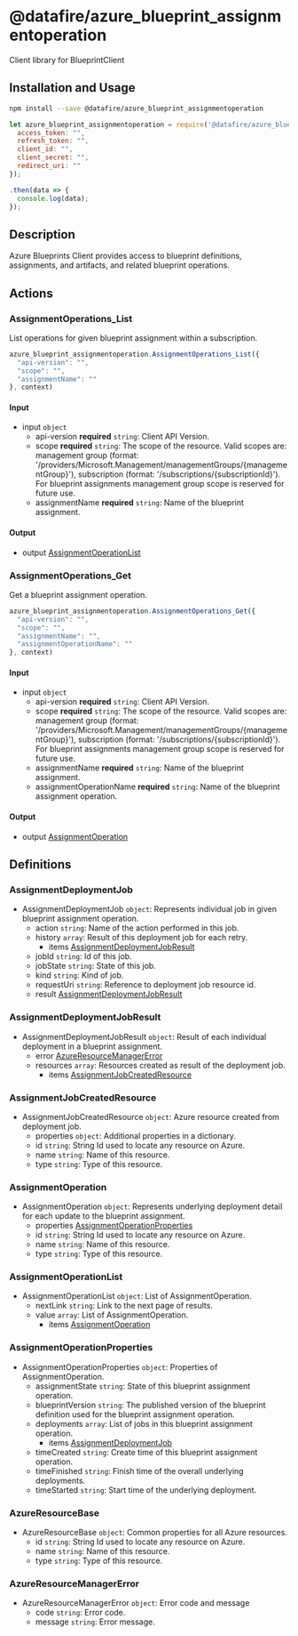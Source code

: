 # @datafire/azure_blueprint_assignmentoperation

Client library for BlueprintClient

## Installation and Usage
```bash
npm install --save @datafire/azure_blueprint_assignmentoperation
```
```js
let azure_blueprint_assignmentoperation = require('@datafire/azure_blueprint_assignmentoperation').create({
  access_token: "",
  refresh_token: "",
  client_id: "",
  client_secret: "",
  redirect_uri: ""
});

.then(data => {
  console.log(data);
});
```

## Description

Azure Blueprints Client provides access to blueprint definitions, assignments, and artifacts, and related blueprint operations.

## Actions

### AssignmentOperations_List
List operations for given blueprint assignment within a subscription.


```js
azure_blueprint_assignmentoperation.AssignmentOperations_List({
  "api-version": "",
  "scope": "",
  "assignmentName": ""
}, context)
```

#### Input
* input `object`
  * api-version **required** `string`: Client API Version.
  * scope **required** `string`: The scope of the resource. Valid scopes are: management group (format: '/providers/Microsoft.Management/managementGroups/{managementGroup}'), subscription (format: '/subscriptions/{subscriptionId}'). For blueprint assignments management group scope is reserved for future use.
  * assignmentName **required** `string`: Name of the blueprint assignment.

#### Output
* output [AssignmentOperationList](#assignmentoperationlist)

### AssignmentOperations_Get
Get a blueprint assignment operation.


```js
azure_blueprint_assignmentoperation.AssignmentOperations_Get({
  "api-version": "",
  "scope": "",
  "assignmentName": "",
  "assignmentOperationName": ""
}, context)
```

#### Input
* input `object`
  * api-version **required** `string`: Client API Version.
  * scope **required** `string`: The scope of the resource. Valid scopes are: management group (format: '/providers/Microsoft.Management/managementGroups/{managementGroup}'), subscription (format: '/subscriptions/{subscriptionId}'). For blueprint assignments management group scope is reserved for future use.
  * assignmentName **required** `string`: Name of the blueprint assignment.
  * assignmentOperationName **required** `string`: Name of the blueprint assignment operation.

#### Output
* output [AssignmentOperation](#assignmentoperation)



## Definitions

### AssignmentDeploymentJob
* AssignmentDeploymentJob `object`: Represents individual job in given blueprint assignment operation.
  * action `string`: Name of the action performed in this job.
  * history `array`: Result of this deployment job for each retry.
    * items [AssignmentDeploymentJobResult](#assignmentdeploymentjobresult)
  * jobId `string`: Id of this job.
  * jobState `string`: State of this job.
  * kind `string`: Kind of job.
  * requestUri `string`: Reference to deployment job resource id.
  * result [AssignmentDeploymentJobResult](#assignmentdeploymentjobresult)

### AssignmentDeploymentJobResult
* AssignmentDeploymentJobResult `object`: Result of each individual deployment in a blueprint assignment.
  * error [AzureResourceManagerError](#azureresourcemanagererror)
  * resources `array`: Resources created as result of the deployment job.
    * items [AssignmentJobCreatedResource](#assignmentjobcreatedresource)

### AssignmentJobCreatedResource
* AssignmentJobCreatedResource `object`: Azure resource created from deployment job.
  * properties `object`: Additional properties in a dictionary.
  * id `string`: String Id used to locate any resource on Azure.
  * name `string`: Name of this resource.
  * type `string`: Type of this resource.

### AssignmentOperation
* AssignmentOperation `object`: Represents underlying deployment detail for each update to the blueprint assignment.
  * properties [AssignmentOperationProperties](#assignmentoperationproperties)
  * id `string`: String Id used to locate any resource on Azure.
  * name `string`: Name of this resource.
  * type `string`: Type of this resource.

### AssignmentOperationList
* AssignmentOperationList `object`: List of AssignmentOperation.
  * nextLink `string`: Link to the next page of results.
  * value `array`: List of AssignmentOperation.
    * items [AssignmentOperation](#assignmentoperation)

### AssignmentOperationProperties
* AssignmentOperationProperties `object`: Properties of AssignmentOperation.
  * assignmentState `string`: State of this blueprint assignment operation.
  * blueprintVersion `string`: The published version of the blueprint definition used for the blueprint assignment operation.
  * deployments `array`: List of jobs in this blueprint assignment operation.
    * items [AssignmentDeploymentJob](#assignmentdeploymentjob)
  * timeCreated `string`: Create time of this blueprint assignment operation.
  * timeFinished `string`: Finish time of the overall underlying deployments.
  * timeStarted `string`: Start time of the underlying deployment.

### AzureResourceBase
* AzureResourceBase `object`: Common properties for all Azure resources.
  * id `string`: String Id used to locate any resource on Azure.
  * name `string`: Name of this resource.
  * type `string`: Type of this resource.

### AzureResourceManagerError
* AzureResourceManagerError `object`: Error code and message
  * code `string`: Error code.
  * message `string`: Error message.



